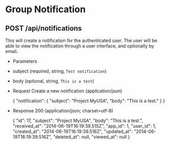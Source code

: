 # Group Notification


## POST /api/notifications

This will create a notification for the authenticated user.  The user will be able to view the notification through a user interface, and optionally by email.

+ Parameters

 + subject (required, string, `Test notification`)
 + body (optional, string, `This is a test`)

+ Request Create a new notification (application/json)

    {
      "notification": {
        "subject": "Project MyUSA",
        "body": "This is a test."
      }
    }

+ Response 200 (application/json; charset=utf-8)

    {
      "id": 17,
      "subject": "Project MyUSA",
      "body": "This is a test.",
      "received_at": "2014-06-19T16:19:39.515Z",
      "app_id": 1,
      "user_id": 1,
      "created_at": "2014-06-19T16:19:39.516Z",
      "updated_at": "2014-06-19T16:19:39.516Z",
      "deleted_at": null,
      "viewed_at": null
    }

